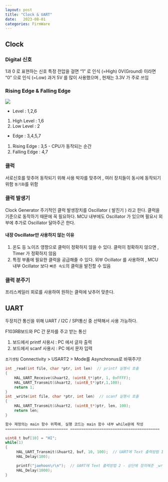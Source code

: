 ```yaml
---
layout: post
title: "Clock & UART"
date:   2023-08-01
categories: FirmWare
---
```


## Clock
### Digital 신호 
1과 0 로 표현하는 신호
특정 전압을 걸면 “1” 로 인식 (=High)
0V(Ground) 이라면 “0” 으로 인식 (=Low)
과거 5V 를 많이 사용했으며 , 현재는 3.3V 가 주로 쓰임

### Rising Edge & Falling Edge
![](https://velog.velcdn.com/images/dev-hoon/post/096d1e03-3d92-45eb-88e0-be5fcf49bf4e/image.png)

* Level : 1,2,6
1. High Level : 1,6
2. Low Level : 2
* Edge : 3,4,5,7
1. Rising Edge : 3,5 - CPU가 동작되는 순간
2. Falling Edge : 4,7


### 클럭
서로신호를 맞추어 동작되기 위해 사용
박자를 맞추어 , 여러 장치들이 동시에 동작되기 위함 `동기화`를 위함

### 클럭 발생기
Clock Generator
주기적인 클럭 발생장치를 Oscillator ( 발진기 ) 라고 한다. 클럭을 기준으로 동작하기 때문에 꼭 필요하다.
MCU 내부에도 Oscillator 가 있으며 필요시 외부에 추가로 Oscillator 달아주곤 한다.

#### 내장 Oscillator만 사용하지 않는 이유
1. 온도 등 노이즈 영향으로 클럭이 정확하지 않을 수 있다. 클럭이 정확하지 않으면 , Timer 가 정확하지 않음
2. 특정 부품에 필요한 클럭을 공급해줄 수 있다. 외부 Ocillator 를 사용하여 , MCU 내부 Ocillator 보다 `빠른 속도`의 클럭을 발진할 수 있음

### 클럭 분주기
프리스케일러 회로를 사용하여 원하는 클럭에 낮추어 맞춘다.

## UART
두장치간 통신을 위해 UART / I2C / SPI통신 중 선택해서 사용 가능하다.

F103RB보드와 PC 간 문자를 주고 받는 통신
1. 보드에서 printf 사용시 : PC 에서 글자 출력
2. 보드에서 scanf 사용시 : PC 에서 문자 입력

`초기셋팅`
Connectivity > USART2 > Mode를 Asynchronus로 바꿔주기!

```c
int _read(int file, char *ptr, int len)  // printf 실행시 호출
{
	HAL_UART_Receive(&huart2, (uint8_t*)ptr, 1, 0xFFFF);
	HAL_UART_Transmit(&huart2, (uint8_t*)ptr,1,100);
	return 1;
}
int _write(int file, char *ptr, int len)  // scanf 실행시 호출
{
	HAL_UART_Transmit(&huart2, (uint8_t*)ptr, len, 100);
	return len;
}

함수 재정의는 main 함수 위쪽에, 실행 코드는 main 함수 내부 while문에 작성
============================ ========================================

uint8_t buf[10] = "HI";
while(1)
{
	 HAL_UART_Transmit(&huart2, buf, 10, 100);  // UART에 Text 출력방법 1
	 HAL_Delay(100);

	 printf("jaehoon\r\n");  // UART에 Text 출력방법 2 - 상단에 정의해준 _write함수가 실행된다.
	 HAL_Delay(1000);
}

```

